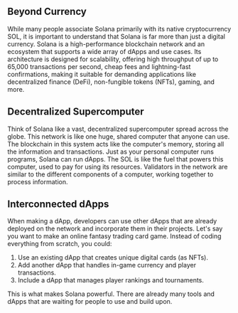 ## Beyond Currency

While many people associate Solana primarily with its native cryptocurrency SOL, it is important to understand that Solana is far more than just a digital currency. Solana is a high-performance blockchain network and an ecosystem that supports a wide array of dApps and use cases. Its architecture is designed for scalability, offering high throughput of up to 65,000 transactions per second, cheap fees and lightning-fast confirmations, making it suitable for demanding applications like decentralized finance (DeFi), non-fungible tokens (NFTs), gaming, and more.

## Decentralized Supercomputer

Think of Solana like a vast, decentralized supercomputer spread across the globe. This network is like one huge, shared computer that anyone can use. The blockchain in this system acts like the computer's memory, storing all the information and transactions. Just as your personal computer runs programs, Solana can run dApps. The SOL is like the fuel that powers this computer, used to pay for using its resources. Validators in the network are similar to the different components of a computer, working together to process information.

## Interconnected dApps

When making a dApp, developers can use other dApps that are already deployed on the network and incorporate them in their projects. Let's say you want to make an online fantasy trading card game. Instead of coding everything from scratch, you could:

1. Use an existing dApp that creates unique digital cards (as NFTs).
2. Add another dApp that handles in-game currency and player transactions.
3. Include a dApp that manages player rankings and tournaments.

This is what makes Solana powerful. There are already many tools and dApps that are waiting for people to use and build upon.

